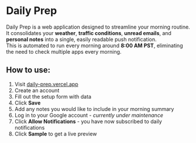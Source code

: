 # Daily Prep
Daily Prep is a web application designed to streamline your morning routine.  
It consolidates your **weather**, **traffic conditions**, **unread emails**, and **personal notes** into a single, easily readable push notification.  
This is automated to run every morning around **8:00 AM PST**, eliminating the need to check multiple apps every morning.

## How to use:

1. Visit [daily-prep.vercel.app](https://daily-prep.vercel.app/)
2. Create an account
3. Fill out the setup form with data
4. Click **Save**
5. Add any notes you would like to include in your morning summary
6. Log in to your Google account - _currently under maintenance_
7. Click **Allow Notifications** - you have now subscribed to daily notifications
8. Click **Sample** to get a live preview
